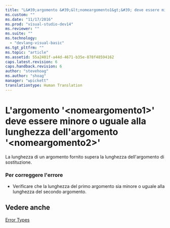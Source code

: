 ```yaml
---
title: "L&#39;argomento &#39;&lt;nomeargomento1&gt;&#39; deve essere minore o uguale alla lunghezza dell&#39;argomento &#39;&lt;nomeargomento2&gt;&#39; | Microsoft Docs"
ms.custom: ""
ms.date: "11/17/2016"
ms.prod: "visual-studio-dev14"
ms.reviewer: ""
ms.suite: ""
ms.technology: 
  - "devlang-visual-basic"
ms.tgt_pltfrm: ""
ms.topic: "article"
ms.assetid: 55a2401f-a44d-4671-b35e-878f48594162
caps.latest.revision: 6
caps.handback.revision: 6
author: "stevehoag"
ms.author: "shoag"
manager: "wpickett"
translationtype: Human Translation
---
```

# L&#39;argomento &#39;&lt;nomeargomento1&gt;&#39; deve essere minore o uguale alla lunghezza dell&#39;argomento &#39;&lt;nomeargomento2&gt;&#39;
La lunghezza di un argomento fornito supera la lunghezza dell'argomento di sostituzione.  
  
### Per correggere l'errore  
  
-   Verificare che la lunghezza del primo argomento sia minore o uguale alla lunghezza del secondo argomento.  
  
## Vedere anche  
 [Error Types](../../visual-basic/programming-guide/language-features/error-types.md)